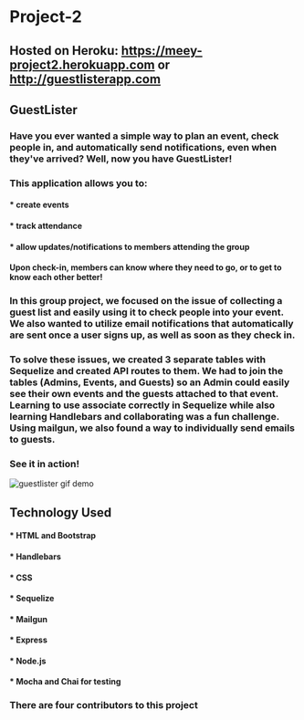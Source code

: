 # Project-2

## Hosted on Heroku: https://meey-project2.herokuapp.com or http://guestlisterapp.com

## GuestLister

### Have you ever wanted a simple way to plan an event, check people in, and automatically send notifications, even when they've arrived? Well, now you have GuestLister!

### This application allows you to:
#### * create events
#### * track attendance
#### * allow updates/notifications to members attending the group

#### Upon check-in, members can know where they need to go, or to get to know each other better!

### In this group project, we focused on the issue of collecting a guest list and easily using it to check people into your event. We also wanted to utilize email notifications that automatically are sent once a user signs up, as well as soon as they check in. 

### To solve these issues, we created 3 separate tables with Sequelize and created API routes to them. We had to join the tables (Admins, Events, and Guests) so an Admin could easily see their own events and the guests attached to that event. Learning to use associate correctly in Sequelize while also learning Handlebars and collaborating was a fun challenge. Using mailgun, we also found a way to individually send emails to guests. 

### See it in action!
![guestlister gif demo](./public/images/guestlister-demo.gif)

## Technology Used
#### * HTML and Bootstrap
#### * Handlebars
#### * CSS
#### * Sequelize
#### * Mailgun
#### * Express
#### * Node.js
#### * Mocha and Chai for testing

### There are four contributors to this project
